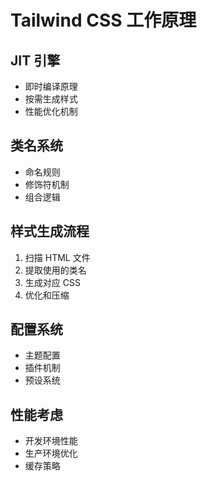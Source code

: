 # Tailwind CSS 工作原理

## JIT 引擎

-   即时编译原理
-   按需生成样式
-   性能优化机制

## 类名系统

-   命名规则
-   修饰符机制
-   组合逻辑

## 样式生成流程

1. 扫描 HTML 文件
2. 提取使用的类名
3. 生成对应 CSS
4. 优化和压缩

## 配置系统

-   主题配置
-   插件机制
-   预设系统

## 性能考虑

-   开发环境性能
-   生产环境优化
-   缓存策略
